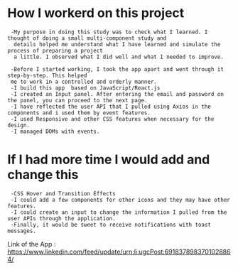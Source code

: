 # How I workerd on this project

     -My purpose in doing this study was to check what I learned. I thought of doing a small multi-component study and
      details helped me understand what I have learned and simulate the process of preparing a project
      a little. I observed what I did well and what I needed to improve.
      
     -Before I started working, I took the app apart and went through it step-by-step. This helped 
     me to work in a controlled and orderly manner.
     -I build this app  based on JavaScript/React.js
     -I created an Input panel. After entering the email and password on the panel, you can proceed to the next page.
     -I have reflected the user API that I pulled using Axios in the components and i used them by event features.
     -I used Responsive and other CSS features when necessary for the design.
     -I managed DOMs with events.

# If I had more time I would add and change this 

     -CSS Hover and Transition Effects
     -I could add a few components for other icons and they may have other features.
     -I could create an input to change the information I pulled from the user APIs through the application. 
     -Finally, it would be sweet to receive notifications with toast messages.
     
     
 Link of the App : https://www.linkedin.com/feed/update/urn:li:ugcPost:6918378983701028864/



     

